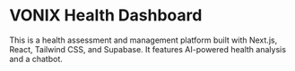 # VONIX Health Dashboard

This is a health assessment and management platform built with Next.js, React, Tailwind CSS, and Supabase. It features AI-powered health analysis and a chatbot.

